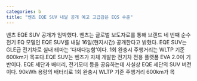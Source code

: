```yaml
---
categories: b
title: "벤츠 EQE SUV 내달 공개 예고 고급감은 EQS 수준"
---
```

벤츠 EQE SUV 공개가 임박했다. 벤츠는 글로벌 보도자료를 통해 브랜드 네 번째 순수 전기 EQ 모델인 EQE SUV를 내달 16일(현지시간) 공개한다고 밝혔다. EQE SUV는 GLE급 전기차로 실내 테마는 ‘다재다능함’이다. 1회 완충시 주행거리는 WLTP 기준 600km가 목표다.EQE SUV는 벤츠가 자체 개발한 전기차 전용 플랫폼 EVA 2.0이 기반이다. EQE 세단과 배터리, 전기모터 등을 공유하는데 사실상 EQE 세단의 SUV 버전이다. 90kWh 용량의 배터리로 1회 완충시 WLTP 기준 주행거리 600km가 목